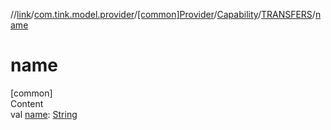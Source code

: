//[link](../../../../index.md)/[com.tink.model.provider](../../../index.md)/[[common]Provider](../../index.md)/[Capability](../index.md)/[TRANSFERS](index.md)/[name](name.md)



# name  
[common]  
Content  
val [name](name.md): [String](https://kotlinlang.org/api/latest/jvm/stdlib/kotlin/-string/index.html)  



